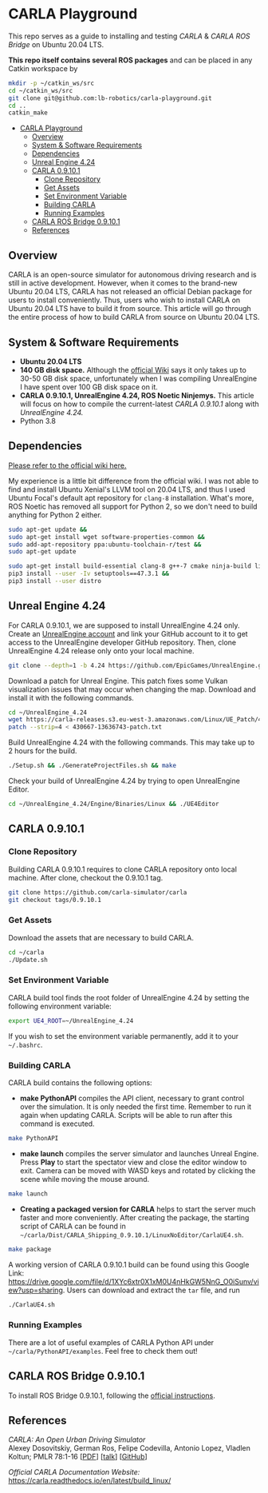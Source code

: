# CARLA Playground
This repo serves as a guide to installing and testing *CARLA* & *CARLA ROS Bridge* on Ubuntu 20.04 LTS. 

**This repo itself contains several ROS packages** and can be placed in any Catkin workspace by
```bash
mkdir -p ~/catkin_ws/src
cd ~/catkin_ws/src
git clone git@github.com:lb-robotics/carla-playground.git
cd ..
catkin_make
```

- [CARLA Playground](#carla-playground)
  - [Overview](#overview)
  - [System & Software Requirements](#system--software-requirements)
  - [Dependencies](#dependencies)
  - [Unreal Engine 4.24](#unreal-engine-424)
  - [CARLA 0.9.10.1](#carla-09101)
    - [Clone Repository](#clone-repository)
    - [Get Assets](#get-assets)
    - [Set Environment Variable](#set-environment-variable)
    - [Building CARLA](#building-carla)
    - [Running Examples](#running-examples)
  - [CARLA ROS Bridge 0.9.10.1](#carla-ros-bridge-09101)
  - [References](#references)

## Overview
CARLA is an open-source simulator for autonomous driving research and is still in active development. However, when it comes to the brand-new Ubuntu 20.04 LTS, CARLA has not released an official Debian package for users to install conveniently. Thus, users who wish to install CARLA on Ubuntu 20.04 LTS have to build it from source. This article will go through the entire process of how to build CARLA from source on Ubuntu 20.04 LTS.

## System & Software Requirements
- **Ubuntu 20.04 LTS**
- **140 GB disk space.** Although the [official Wiki](https://carla.readthedocs.io/en/latest/build_linux/#linux-build-command-summary) says it only takes up to 30-50 GB disk space, unfortunately when I was compiling UnrealEngine I have spent over 100 GB disk space on it.
- **CARLA 0.9.10.1, UnrealEngine 4.24, ROS Noetic Ninjemys.** This article will focus on how to compile the current-latest *CARLA 0.9.10.1* along with *UnrealEngine 4.24.*
- Python 3.8

## Dependencies
[Please refer to the official wiki here.](https://carla.readthedocs.io/en/latest/build_linux/#dependencies)

My experience is a little bit difference from the official wiki. I was not able to find and install Ubuntu Xenial's LLVM tool on 20.04 LTS, and thus I used Ubuntu Focal's default apt repository for `clang-8` installation. What's more, ROS Noetic has removed all support for Python 2, so we don't need to build anything for Python 2 either.

```bash
sudo apt-get update &&
sudo apt-get install wget software-properties-common &&
sudo add-apt-repository ppa:ubuntu-toolchain-r/test &&
sudo apt-get update
```

```bash
sudo apt-get install build-essential clang-8 g++-7 cmake ninja-build libvulkan1 python3-dev python3-pip libpng-dev libtiff5-dev libjpeg-dev tzdata sed curl unzip autoconf libtool rsync libxml2-dev &&
pip3 install --user -Iv setuptools==47.3.1 &&
pip3 install --user distro
```

## Unreal Engine 4.24
For CARLA 0.9.10.1, we are supposed to install UnrealEngine 4.24 only. Create an [UnrealEngine account](https://www.unrealengine.com/en-US/feed) and link your GitHub account to it to get access to the UnrealEngine developer GitHub repository. Then, clone UnrealEngine 4.24 release only onto your local machine. 
```bash
git clone --depth=1 -b 4.24 https://github.com/EpicGames/UnrealEngine.git ~/UnrealEngine_4.24
```

Download a patch for Unreal Engine. This patch fixes some Vulkan visualization issues that may occur when changing the map. Download and install it with the following commands.
```bash
cd ~/UnrealEngine_4.24
wget https://carla-releases.s3.eu-west-3.amazonaws.com/Linux/UE_Patch/430667-13636743-patch.txt 430667-13636743-patch.txt
patch --strip=4 < 430667-13636743-patch.txt
```

Build UnrealEngine 4.24 with the following commands. This may take up to 2 hours for the build.
```bash
./Setup.sh && ./GenerateProjectFiles.sh && make
```

Check your build of UnrealEngine 4.24 by trying to open UnrealEngine Editor.
```bash
cd ~/UnrealEngine_4.24/Engine/Binaries/Linux && ./UE4Editor
```

## CARLA 0.9.10.1
### Clone Repository
Building CARLA 0.9.10.1 requires to clone CARLA repository onto local machine. After clone, checkout the 0.9.10.1 tag.
```bash
git clone https://github.com/carla-simulator/carla
git checkout tags/0.9.10.1
```

### Get Assets
Download the assets that are necessary to build CARLA. 
```bash
cd ~/carla
./Update.sh
```

### Set Environment Variable
CARLA build tool finds the root folder of UnrealEngine 4.24 by setting the following environment variable:
```bash
export UE4_ROOT=~/UnrealEngine_4.24
```

If you wish to set the environment variable permanently, add it to your `~/.bashrc`.

### Building CARLA
CARLA build contains the following options:

- **make PythonAPI** compiles the API client, necessary to grant control over the simulation. It is only needed the first time. Remember to run it again when updating CARLA. Scripts will be able to run after this command is executed.
```bash
make PythonAPI
```

- **make launch** compiles the server simulator and launches Unreal Engine. Press **Play** to start the spectator view and close the editor window to exit. Camera can be moved with WASD keys and rotated by clicking the scene while moving the mouse around.
```bash
make launch
```

- **Creating a packaged version for CARLA** helps to start the server much faster and more conveniently. After creating the package, the starting script of CARLA can be found in `~/carla/Dist/CARLA_Shipping_0.9.10.1/LinuxNoEditor/CarlaUE4.sh`.
```bash
make package
```

A working version of CARLA 0.9.10.1 build can be found using this Google Link: https://drive.google.com/file/d/1XYc6xtr0X1xM0U4nHkGW5NnG_O0iSunv/view?usp=sharing. Users can download and extract the `tar` file, and run 
```bash
./CarlaUE4.sh
```

### Running Examples
There are a lot of useful examples of CARLA Python API under `~/carla/PythonAPI/examples`. Feel free to check them out!

## CARLA ROS Bridge 0.9.10.1
To install ROS Bridge 0.9.10.1, following the [official instructions](https://carla.readthedocs.io/en/latest/ros_installation/#b-using-source-repository).



## References
_CARLA: An Open Urban Driving Simulator_<br>Alexey Dosovitskiy, German Ros,
Felipe Codevilla, Antonio Lopez, Vladlen Koltun; PMLR 78:1-16
[[PDF](http://proceedings.mlr.press/v78/dosovitskiy17a/dosovitskiy17a.pdf)]
[[talk](https://www.youtube.com/watch?v=xfyK03MEZ9Q&feature=youtu.be&t=2h44m30s)]
[[GitHub](https://github.com/carla-simulator/carla)]

*Official CARLA Documentation Website:* https://carla.readthedocs.io/en/latest/build_linux/

